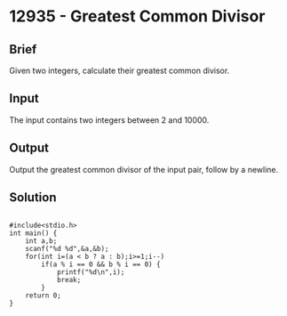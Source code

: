 # 12935 - Greatest Common Divisor

## Brief
Given two integers, calculate their greatest common divisor.

## Input
The input contains two integers between 2 and 10000.

## Output
Output the greatest common divisor of the input pair, follow by a newline.

## Solution
```c=

#include<stdio.h>
int main() {
	int a,b;
	scanf("%d %d",&a,&b);
	for(int i=(a < b ? a : b);i>=1;i--)
		if(a % i == 0 && b % i == 0) {
			printf("%d\n",i);
			break;
		}
	return 0;
}
```